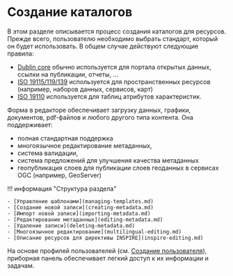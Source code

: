 # Создание каталогов

В этом разделе описывается процесс создания каталогов для ресурсов. Прежде всего, пользователю необходимо выбрать стандарт, который он будет использовать. В общем случае действуют следующие правила:

- [Dublin core](https://dublincore.org/) обычно используется для портала открытых данных, ссылки на публикации, отчеты, \...
- [ISO 19115/119/139](https://www.iso.org/iso/en/home/store/catalogue_tc/catalogue_detail.htm?csnumber=32557) используется для пространственных ресурсов (например, наборов данных, сервисов, карт)
- [ISO 19110](https://www.iso.org/iso/en/iso_catalogue/catalogue_tc/catalogue_detail.htm?csnumber=39965) используется для таблиц атрибутов характеристик.

Форма в редакторе обеспечивает загрузку данных, графики, документов, pdf-файлов и любого другого типа контента. Она поддерживает:

- полная стандартная поддержка
- многоязычное редактирование метаданных,
- система валидации,
- система предложений для улучшения качества метаданных
- геопубликация слоев для публикации слоев геоданных в сервисах OGC (например, GeoServer)

!!! информация "Структура раздела"

    - [Управление шаблонами](managing-templates.md)
    - [Создание новой записи](creating-metadata.md)
    - [Импорт новой записи](importing-metadata.md)
    - [Редактирование метаданных](editing-metadata.md)
    - [Удаление записи](deleting-metadata.md)
    - [Многоязычное редактирование](multilingual-editing.md)
    - [Описание ресурсов для директивы INSPIRE](inspire-editing.md)


На основе профилей пользователей (см. [Создание пользователя](../../administrator-guide/managing-users-and-groups/creating-user.md)), приборная панель обеспечивает легкий доступ к их информации и задачам.